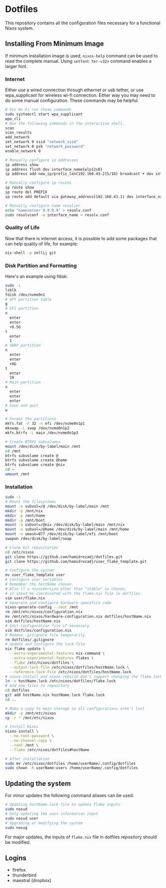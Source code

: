 # Dotfiles
This repository contains all the configuration files necessary for a functional Nixos system.
## Installing From Minimum Image
If minimum installation image is used, `nixos-help` command can be used to read the complete manual.
Using `setfont ter-v32n` command enables a larger font.
### Internet
Either use a wired connection through ethernet or usb tether, or use wpa_supplicant for wireless wi-fi connection. Either way you may need to do some manual configuration. These commands may be helpful.
```sh
# For Wi-Fi run these commands
sudo systemctl start wpa_supplicant
wpa_cli
# Run the following commands in the interactive shell.
scan
scan_results
add_network
set_network 0 ssid "network_ssid"
set_network 0 psk "network_password"
enable_network 0

# Manually configure ip addresses
ip address show
ip address flush dev interface_name(wlp12s0)
ip address add new_ip/prefix_len(192.168.43.215/16) broadcast + dev interface_name

# Manually configure ip routes
ip route show
ip route del PREFIX
ip route add default via gateway_address(192.168.43.1) dev interface_name

# Manually configure name resolver
echo "nameserver 9.9.9.9" > resolv.conf
sudo resolvconf -a interface_name < resolv.conf
```
### Quality of Life
Now that there is internet access, it is possible to add some packages that can help quality of life, for example:
```sh
nix-shell -p zellij git
```
### Disk Partition and Formatting
Here's an example using fdisk:
```sh
sudo -i
lsblk
fdisk /dev/nvme0n1
# GPT partition table
g
# EFI partition
n
  enter
  enter
  +0.5G
t
  enter
  1
# SWAP partition
n
  enter
  enter
  +8G
t
  enter
  19
# Main partition
n
  enter
  enter
  enter
# Save and quit
w

# Format the partitions
mkfs.fat -F 32 -n efi /dev/nvme0n1p1
mkswap -L swap /dev/nvme0n1p2
mkfs.btrfs -L main /dev/nvme0n1p3

# Create BTRFS subvolumes
mount /dev/disk/by-label/main /mnt
cd /mnt
btrfs subvolume create @
btrfs subvolume create @home
btrfs subvolume create @nix
cd ~
umount /mnt
```

### Installation
```sh
sudo -i
# Mount the filesystems
mount -o subvol=/@ /dev/disk/by-label/main /mnt
mkdir -p /mnt/nix
mkdir -p /mnt/home
mkdir -p /mnt/boot
mount -o subvol=/@nix /dev/disk/by-label/main /mnt/nix
mount -o subvol=/@home /dev/disk/by-label/main /mnt/home
mount -o umask=077 /dev/disk/by-label/efi /mnt/boot
swapon /dev/disk/by-label/swap

# Clone Git repositories
cd /etc/nixos
git clone https://github.com/hamidrezadj/dotfiles.git
git clone https://github.com/hamidrezadj/user_flake_template.git

# Configure the system
mv user_flake_template user
# Configure user variables
# Remember the hostName chosen.
# Also if a nixosVersion other than "stable" is chosen,
# it shoud be coordinated with the flake.nix file in dotfiles.
vim user/flake.nix
# Generate and configure hardware specefice code
nixos-generate-config --root /mnt
rm /mnt/etc/nixos/configuration.nix
mv /mnt/etc/nixos/hardware-configuration.nix dotfiles/hostName.nix
vim dotfiles/hostName.nix
# Edit configuration file if necessary
vim dotfiles/configuration.nix
# Remove .gitignore file temporarily
rm dotfiles/.gitignore
# Update and configure the lock file
nix flake update \
  --extra-experimental-features nix-command \
  --extra-experimental-features flakes \
  --flake /etc/nixos/dotfiles \
  --output-lock-file /etc/nixos/dotfiles/hostName.lock \
  --reference-lock-file /etc/nixos/dotfiles/hostName.lock
# nixos-install and nixos-rebuild don't support changing the flake.lock file
ln -s hostName.lock /etc/nixos/dotfiles/flake.lock
# Add new files to repository
cd dotfiles
git add hostName.nix hostName.lock flake.lock
cd ..

# Make a copy to main storage so all configurations aren't lost
mkdir -p /mnt/etc/nixos
cp -r * /mnt/etc/nixos

# Install Nixos
nixos-install \
  --no-root-password \
  --no-channel-copy \
  --root /mnt \
  --flake /etc/nixos/dotfiles#hostName

# After installation
sudo mv /etc/nixos/dotfiles /home/userName/.config/dotfiles
sudo chown -R userName:users /home/userName/.config/dotfiles
```

## Updating the system
For minor updates the following command aliases can be used:
```sh
# Updating hostName.lock file to update flake inputs
sudo nosud
# Only updating the user information input
sudo nosud user
# Upgrading or modifying the system
sudo nosug
```
For major updates, the inputs of `flake.nix` file in dotfiles repository should be modified.

## Logins
- firefox
- thunderbird
- maestral (dropbox)

